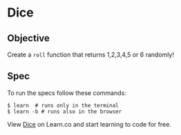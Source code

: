 # Dice

## Objective

Create a `roll` function that returns 1,2,3,4,5 or 6 randomly!

## Spec

To run the specs follow these commands:

```shell
$ learn  # runs only in the terminal
$ learn -b # runs also in the browser
```

<p data-visibility='hidden'>View <a href='https://learn.co/lessons/js-procedural-dice' title='Dice'>Dice</a> on Learn.co and start learning to code for free.</p>
